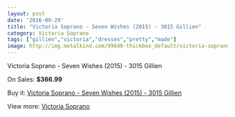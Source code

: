 ```yaml
---
layout: post
date: '2016-09-29'
title: "Victoria Soprano - Seven Wishes (2015) - 3015 Gillien"
category: Victoria Soprano
tags: ["gillien","victoria","dresses","pretty","made"]
image: http://img.metalkind.com/99640-thickbox_default/victoria-soprano-seven-wishes-2015-3015-gillien.jpg
---
```

Victoria Soprano - Seven Wishes (2015) - 3015 Gillien

On Sales: **$366.99**
<a href="https://www.metalkind.com/en/victoria-soprano/22901-victoria-soprano-seven-wishes-2015-3015-gillien.html"><amp-img layout="responsive" width="600" height="600" src="//img.metalkind.com/99640-thickbox_default/victoria-soprano-seven-wishes-2015-3015-gillien.jpg" alt="Victoria Soprano - Seven Wishes (2015) - 3015 Gillien 0" /></a>
<a href="https://www.metalkind.com/en/victoria-soprano/22901-victoria-soprano-seven-wishes-2015-3015-gillien.html"><amp-img layout="responsive" width="600" height="600" src="//img.metalkind.com/99642-thickbox_default/victoria-soprano-seven-wishes-2015-3015-gillien.jpg" alt="Victoria Soprano - Seven Wishes (2015) - 3015 Gillien 1" /></a>
<a href="https://www.metalkind.com/en/victoria-soprano/22901-victoria-soprano-seven-wishes-2015-3015-gillien.html"><amp-img layout="responsive" width="600" height="600" src="//img.metalkind.com/99645-thickbox_default/victoria-soprano-seven-wishes-2015-3015-gillien.jpg" alt="Victoria Soprano - Seven Wishes (2015) - 3015 Gillien 2" /></a>

Buy it: [Victoria Soprano - Seven Wishes (2015) - 3015 Gillien](https://www.metalkind.com/en/victoria-soprano/22901-victoria-soprano-seven-wishes-2015-3015-gillien.html "Victoria Soprano - Seven Wishes (2015) - 3015 Gillien")

View more: [Victoria Soprano](https://www.metalkind.com/en/198-victoria-soprano "Victoria Soprano")